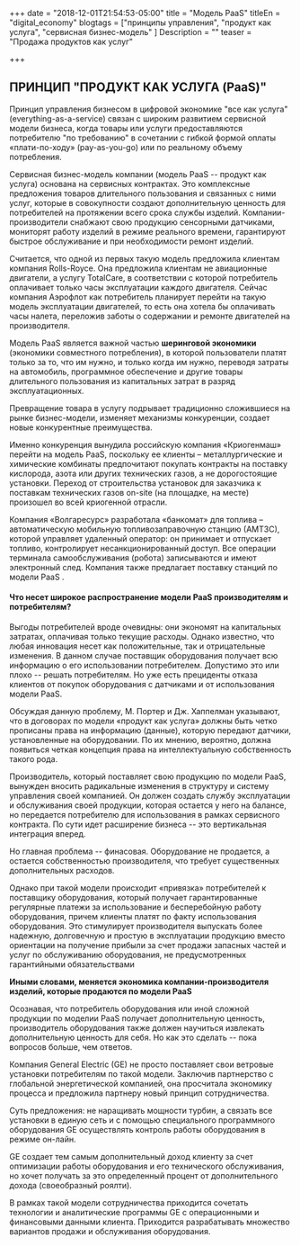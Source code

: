 +++
date = "2018-12-01T21:54:53-05:00"
title = "Модель PaaS"
titleEn = "digital_economy"
blogtags = ["принципы управления", "продукт как услуга", "сервисная бизнес-модель" ]
Description = ""
teaser = "Продажа продуктов как услуг"

+++
## ПРИНЦИП "ПРОДУКТ КАК УСЛУГА (PaaS)" 


Принцип управления бизнесом в цифровой экономике "все как услуга" (everything-as-a-service) связан с широким развитием сервисной модели бизнеса, когда товары или услуги предоставляются потребителю "по требованию" в сочетании с гибкой формой оплаты «плати-по-ходу» (pay-as-you-go) или по реальному объему потребления.   

Сервисная бизнес-модель компании (модель PaaS -- продукт как услуга) основана на сервисных контрактах. Это комплексные предложения товаров длительного пользования и связанных с ними услуг, 
которые в совокупности создают дополнительную ценность для потребителей на протяжении всего срока службы изделий. Компании-производители снабжают свою продукцию сенсорными датчиками, мониторят работу изделий в режиме реального времени, 
гарантируют быстрое обслуживание и при необходимости ремонт изделий. 

Считается, что одной из первых такую модель предложила клиентам компания Rolls-Royce. Она предложила клиентам не авиационные двигатели, а  услугу TotalCare, в соответствии с которой потребитель оплачивает только часы эксплуатации каждого двигателя. 
Сейчас компания Аэрофлот как потребитель планирует перейти на такую модель эксплуатации двигателей, то есть она хотела бы оплачивать часы налета, переложив заботы о содержании и ремонте двигателей на производителя.

Модель PaaS является важной частью <b>шеринговой экономики</b> (экономики совместного потребления), 
в которой пользователи платят только за то, что им нужно, и только когда им нужно, переводя затраты на автомобиль, программное обеспечение и другие товары длительного пользования из капитальных затрат в разряд эксплуатационных.

Превращение товара в услугу подрывает традиционно сложившиеся на рынке бизнес-модели, изменяет механизмы конкуренции, создает новые конкурентные преимущества.

Именно конкуренция вынудила российскую компания «Криогенмаш» перейти на модель PaaS, поскольку ее клиенты – металлургические и химические  комбинаты предпочитают покупать контракты на поставку кислорода, 
азота или других технических газов, а не дорогостоящие установки. Переход от строительства установок для заказчика к поставкам технических газов  on-site  (на площадке, на месте) произошел во всей криогенной отрасли.

Компания «Волгаресурс» разработала «банкомат» для топлива – автоматическую мобильную топливозаправочную станцию (АМТЗС), которой управляет удаленный оператор: он принимает и отпускает топливо, контролирует несанкционированный доступ. Все операции терминала самообслуживания (робота) записываются и имеют электронный след. Компания также предлагает поставку станций по модели PaaS .

#### Что несет широкое распространение модели PaaS производителям и потребителям?

Выгоды потребителей вроде очевидны: они экономят на капитальных затратах, оплачивая только текущие расходы. Однако известно, что любая инновация несет как положительные, так и отрицательные изменения.
В данном случае поставщик оборудования получает всю информацию о его использовании потребителем. Допустимо это или плохо -- решать потребителям. 
Но уже есть прециденты отказа клиентов от покупок оборудования с датчиками и от использования модели PaaS.  

Обсуждая данную проблему, М. Портер и  Дж. Хаппелман указывают, что в договорах по модели «продукт как услуга» должны быть четко прописаны права на информацию (данные), 
которую передают датчики, установленные на оборудовании. По их мнению,  вероятно, должна появиться четкая концепция права на интеллектуальную собственность такого рода.

Производитель, который поставляет свою продукцию по модели PaaS, вынужден вносить радикальные изменения в структуру и систему управления своей компанией. Он должен создать 
службу эксплуатации и обслуживания своей продукции, которая остается у него на балансе, но передается потребителю для использования в рамках сервисного контракта. 
По сути идет расширение бизнеса -- это вертикальная интеграция вперед. 

Но главная проблема -- финасовая. Оборудование не продается, а остается собственностью производителя, что требует существенных дополнительных расходов.
 
 Однако при такой модели происходит «привязка» потребителей к поставщику оборудования, который получает гарантированные регулярные платежи
за использование и бесперебойную работу оборудования, причем клиенты платят по факту использования оборудования.  Это стимулирует производителя выпускать более надежную, 
долговечную и простую в эксплуатации продукцию вместо ориентации на получение прибыли за счет продажи запасных частей и услуг по обслуживанию оборудования, не предусмотренных гарантийными обязательствами

<b>Иными словами, меняется экономика компании-производителя изделий, которые продаются по модели PaaS</b>  

Осознавая, что потребитель оборудования или иной сложной продукции по моделии PaaS получает дополнительную ценность, производитель оборудования также должен научиться извлекать дополнительную ценность для себя.
Но как это сделать -- пока вопросов больше, чем ответов.

Компания General Electric (GE) не просто поставляет свои ветровые установки потребителям по такой модели. Заключив партнерство с глобальной энергетической компанией, она просчитала экономику процесса и предложила партнеру новый принцип сотрудничества. 

Суть предложения: не наращивать мощности турбин, а связать все установки в единую сеть и с помощью специального программного оборудования GE осуществлять контроль работы оборудования в режиме он-лайн.  

GE создает тем самым дополнительный доход клиенту за счет оптимизации работы оборудования и его технического обслуживания, но хочет получать за это определенный процент от дополнительного дохода (своеобразный роялти).

В рамках такой модели сотрудничества приходится сочетать технологии и аналитические программы  GE с операционными и финансовыми данными клиента. Приходится разрабатывать множество вариантов продажи и обслуживания оборудования. 



  
  
  
  
  
  
 












	